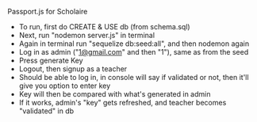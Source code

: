 Passport.js for Scholaire

- To run, first do CREATE & USE db (from schema.sql)
- Next, run "nodemon server.js" in terminal
- Again in terminal run "sequelize db:seed:all", and then nodemon again
- Log in as admin ("1@gmail.com" and then "1"), same as from the seed
- Press generate Key
- Logout, then signup as a teacher
- Should be able to log in, in console will say if validated or not, then it'll give you option to enter key
- Key will then be compared with what's generated in admin
- If it works, admin's "key" gets refreshed, and teacher becomes "validated" in db
